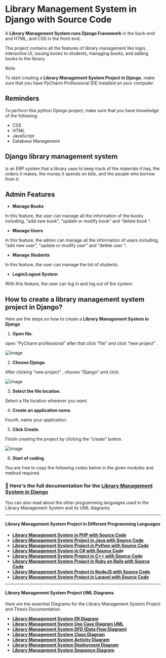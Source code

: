 # Library Management System in Django with Source Code

A **Library Management System runs Django Framework** in the back-end and HTML, and CSS in the front-end.

The project contains all the features of library management like login, interactive UI, issuing books to students, managing books, and adding books to the library.

>[!NOTE]
> To start creating a **Library Management System Project in Django**, make sure that you have PyCharm Professional IDE Installed on your computer.

## Reminders

To perform this python Django project, make sure that you have knowledge of the following:

* CSS
* HTML
* JavaScript
* Database Management

## Django library management system

is an ERP system that a library uses to keep track of the materials it has, the orders it makes, the money it spends on bills, and the people who borrow from it.

## Admin Features

* **Manage Books**

In this feature, the user can manage all the information of the books including, “add new book”, “update or modify book” and “delete book “.

* **Manage Users**

In this feature, the admin can manage all the information of users including, “add new user”, “update or modify user” and “delete user “.

* **Manage Students**

In this feature, the user can manage the list of students.

* **Login/Logout System**

With this feature, the user can log in and log out of the system.

## How to create a library management system project in Django?

Here are the steps on how to create a **Library Management System in Django**

1. **Open file**.

open “PyCharm professional” after that click “file” and click “new project” .

![image](https://github.com/user-attachments/assets/8d49ac67-38cd-42b1-987f-757535e90a4d)


2. **Choose Django**.

After clicking “new project” , choose “Django” and click.

![image](https://github.com/user-attachments/assets/487be62c-a39a-427c-ab52-21f5a3171f2f)


3. **Select the file location**.

Select a file location wherever you want.

4. **Create an application name**.

Fourth, name your application.

5. **Click Create**.

Finish creating the project by clicking the “create” button.

![image](https://github.com/user-attachments/assets/237b9109-76da-483f-a7b7-11d3899b2351)


6. **Start of coding**.

You are free to copy the following codes below in the given modules and method required.

### 📌 Here's the full documentation for the [Library Management System in Django](https://itsourcecode.com/free-projects/python-projects/library-management-system-project-in-django-with-source-code/)

You can also read about the other programming languages used in the Library Management System and its UML diagrams.

---

#### Library Management System Project in Different Programming Languages

* **[Library Management System in PHP with Source Code](https://itsourcecode.com/free-projects/java-projects/library-management-system-java-project-with-source-code/)**
* **[Library Management System Project in Java with Source Code](https://itsourcecode.com/free-projects/java-projects/library-management-system-java-project-with-source-code/)**
* **[Library Management System Project in Python with Source Code](https://itsourcecode.com/free-projects/python-projects/library-management-system-project-in-python/)**
* **[Library Management System in C# with Source Cod](https://itsourcecode.com/free-projects/csharp/school-library-management-system-in-c-with-source-code/)e**
* **[Library Management System Project in C++ with Source Code](https://itsourcecode.com/free-projects/cplusplus-projects/library-management-system-project-in-c-with-source-code/)**
* **[Library Management System Project in Ruby on Rails with Source Code](https://itsourcecode.com/free-projects/ruby/library-management-system-project-in-ruby-on-rails-with-source-code/)**
* **[Library Management System Project in NodeJS with Source Code](https://itsourcecode.com/nodejs-projects/library-management-system-project-in-nodejs-with-source-code/)**
* **[Library Management System Project in Laravel with Source Code](https://itsourcecode.com/free-projects/php-project/library-management-system-project-in-laravel-with-source-code/)**

---

#### Library Management System Project UML Diagrams

Here are the essential Diagrams for the Library Management System Project and Thesis Documentation.

* **[Library Management System ER Diagram](https://itsourcecode.com/uml/college-library-management-system-er-diagram/)**
* **[Library Management System Use Case Diagram UML](https://itsourcecode.com/uml/use-case-diagram-library-management-system/)**
* **[Library Management System DFD (Data Flow Diagram)](https://itsourcecode.com/uml/dfd-for-library-management-system-data-flow-diagram/)**
* **[Library Management System Class Diagram](https://itsourcecode.com/uml/class-diagram-for-library-management-system/)**
* **[Library Management System Activity Diagram](https://itsourcecode.com/uml/activity-diagram-for-library-management-system/)**
* **[Library Management System Deployment Diagram](https://itsourcecode.com/uml/deployment-diagram-for-library-management-system/)**
* **[Library Management System Sequence Diagram](https://itsourcecode.com/uml/library-management-system-sequence-diagram-uml/)**
